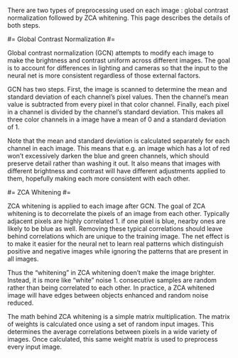 There are two types of preprocessing used on each image : global contrast normalization followed by ZCA whitening. This page describes the details of both steps.

#= Global Contrast Normalization #=

Global contrast normalization (GCN) attempts to modify each image to make the brightness and contrast uniform across different images. The goal is to account for differences in lighting and cameras so that the input to the neural net is more consistent regardless of those external factors.

GCN has two steps. First, the image is scanned to determine the mean and standard deviation of each channel’s pixel values. Then the channel’s mean value is subtracted from every pixel in that color channel. Finally, each pixel in a channel is divided by the channel’s standard deviation. This makes all three color channels in a image have a mean of 0 and a standard deviation of 1.

Note that the mean and standard deviation is calculated separately for each channel in each image. This means that e.g. an image which has a lot of red won’t excessively darken the blue and green channels, which should preserve detail rather than washing it out. It also means that images with different brightness and contrast will have different adjustments applied to them, hopefully making each more consistent with each other.

#= ZCA Whitening #=

ZCA whitening is applied to each image after GCN. The goal of ZCA whitening is to decorrelate the pixels of an image from each other. Typically adjacent pixels are highly correlated 1. if one pixel is blue, nearby ones are likely to be blue as well. Removing these typical correlations should leave behind correlations which are unique to the training image. The net effect is to make it easier for the neural net to learn real patterns which distinguish positive and negative images while ignoring the patterns that are present in all images.

Thus the “whitening” in ZCA whitening doen’t make the image brighter. Instead, it is more like “white” noise 1. consecutive samples are random rather than being correlated to each other. In practice, a ZCA whitened image will have edges between objects enhanced and random noise reduced.

The math behind ZCA whitening is a simple matrix multiplication. The matrix of weights is calculated once using a set of random input images. This determines the average correlations between pixels in a wide variety of images. Once calculated, this same weight matrix is used to preprocess every input image.